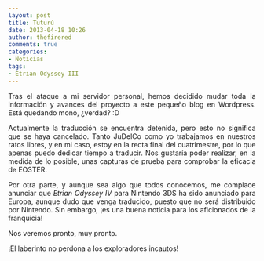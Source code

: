 ```yaml
---
layout: post
title: Tuturú
date: 2013-04-18 10:26
author: thefirered
comments: true
categories: 
- Noticias
tags:
- Etrian Odyssey III
---
```

<p style="text-align:justify;">Tras el ataque a mi servidor personal, hemos decidido mudar toda la información y avances del proyecto a este pequeño blog en Wordpress. Está quedando mono, ¿verdad? :D</p>
<p style="text-align:justify;">Actualmente la traducción se encuentra detenida, pero esto no significa que se haya cancelado. Tanto JuDelCo como yo trabajamos en nuestros ratos libres, y en mi caso, estoy en la recta final del cuatrimestre, por lo que apenas puedo dedicar tiempo a traducir. Nos gustaría poder realizar, en la medida de lo posible, unas capturas de prueba para comprobar la eficacia de EO3TER.</p>
<p style="text-align:justify;">Por otra parte, y aunque sea algo que todos conocemos, me complace anunciar que <em>Etrian Odyssey IV</em> para Nintendo 3DS ha sido anunciado para Europa, aunque dudo que venga traducido, puesto que no será distribuido por Nintendo. Sin embargo, ¡es una buena noticia para los aficionados de la franquicia!</p>
<p style="text-align:justify;">Nos veremos pronto, muy pronto.</p>
<p style="text-align:justify;">¡El laberinto no perdona a los exploradores incautos!</p>
